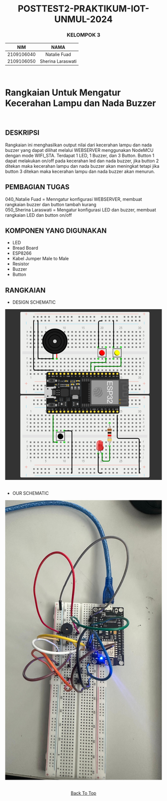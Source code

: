 <a name="top"></a>

<div align="center">  

# POSTTEST2-PRAKTIKUM-IOT-UNMUL-2024

### KELOMPOK 3

| NIM | NAMA |
|------------|:----------------------:|
| 2109106040 | Natalie Fuad |
| 2109106050 | Sherina Laraswati |
<br>
</div>



# Rangkaian Untuk Mengatur Kecerahan Lampu dan Nada Buzzer
<br>

## DESKRIPSI
Rangkaian ini menghasilkan output nilai dari kecerahan lampu dan nada buzzer yang dapat dilihat melalui WEBSERVER menggunakan NodeMCU dengan mode WIFI_STA. Terdapat 1 LED, 1 Buzzer, dan 3 Button. Button 1 dapat melakukan on/off pada kecerahan led dan nada buzzer, jika button 2 ditekan maka kecerahan lampu dan nada buzzer akan meningkat tetapi jika button 3 ditekan maka kecerahan lampu dan nada buzzer akan menurun.


## PEMBAGIAN TUGAS

040_Natalie Fuad       = Menngatur konfigurasi WEBSERVER, membuat rangkaian buzzer dan button tambah kurang
<br>
050_Sherina Laraswati  = Mengatur konfigurasi LED dan buzzer, membuat rangkaian LED dan button on/off


## KOMPONEN YANG DIGUNAKAN
- LED
- Bread Board
- ESP8266
- Kabel Jumper Male to Male
- Resistor
- Buzzer 
- Button


## RANGKAIAN

- DESIGN SCHEMATIC
<div align="center">
  
<img src="https://github.com/Natalieefd/posttest2-praktikum-iot-unmul/blob/main/Lampiran/design_schematic.png">

</div>

<br>
  
- OUR SCHEMATIC
<div align="center">

<img src="https://github.com/Natalieefd/posttest2-praktikum-iot-unmul/blob/main/Lampiran/rangkaian%20.jpg">

</div>

<br>
  
<div align="center">

  [Back To Top](top)

</div>

